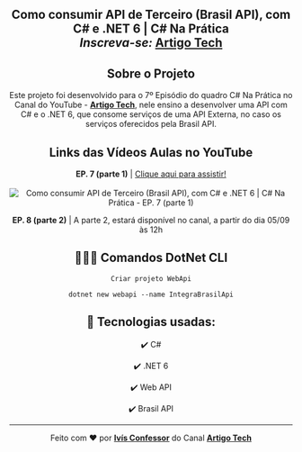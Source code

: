 <h2 align="center">
    Como consumir API de Terceiro (Brasil API), com C# e .NET 6 | C# Na Prática
    <br />
    <strong><em>Inscreva-se: </em><a href="https://youtube.com/artigotech?sub_confirmation=1">Artigo Tech</a></strong>
</h1>

<div align="center">

## Sobre o Projeto

<p>
    Este projeto foi desenvolvido para o 7º Episódio do quadro C# Na Prática no Canal do YouTube - <strong><a href="https://www.youtube.com/channel/UCHeVeHuy4m3HorYWirak2dg">Artigo Tech</a></strong>,
    nele ensino a desenvolver uma API com C# e o .NET 6, que consome serviços
    de uma API Externa, no caso os serviços oferecidos pela Brasil API.
    <br />
</p>

</div>

<div align="center">

## Links das Vídeos Aulas no YouTube

<p>
    <strong>EP. 7 (parte 1)</strong> | <a href="https://www.youtube.com/watch?v=Xl9VYiUSArU">Clique aqui para assistir!</a>
    <br />
    <br />
    <img 
        src="https://i.ytimg.com/vi/Xl9VYiUSArU/maxresdefault.jpg" 
        alt="Como consumir API de Terceiro (Brasil API), com C# e .NET 6 | C# Na Prática - EP. 7 (parte 1)"
    />
</p>

<p>
    <strong>EP. 8 (parte 2)</strong> | A parte 2, estará disponível no canal, a partir do dia 05/09 às 12h 
</p>

</div>

<div align="center">

## 👨🏽‍💻 Comandos DotNet CLI
 
`Criar projeto WebApi`
```
dotnet new webapi --name IntegraBrasilApi
```

</div>

<div align="center">

## 🚀 Tecnologias usadas:

✔️ C#

✔️ .NET 6

✔️ Web API

✔️ Brasil API

</div>

<hr />

<div align="center">
    Feito com <span role="img" aria-label="coração">❤️</span> por <strong><a href="https://github.com/ivisconfessor">Ivís Confessor</a></strong> 
    do Canal <strong><a href="https://youtube.com/artigotech?sub_confirmation=1">Artigo Tech</a></strong>
</div>
